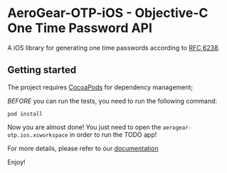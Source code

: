 # AeroGear-OTP-iOS - Objective-C One Time Password API

A iOS library for generating one time passwords according to [RFC 6238](http://tools.ietf.org/html/rfc6238).

## Getting started

The project requires [CocoaPods](http://cocoapods.org/) for dependency management;

_BEFORE_ you can run the tests, you need to run the following command:

    pod install

Now you are almost done! You just need to open the ```aerogear-otp.ios.xcworkspace``` in order to run the TODO app!

For more details, please refer to our [documentation](http://aerogear.org/docs/specs/aerogear-security-otp/)

Enjoy!
